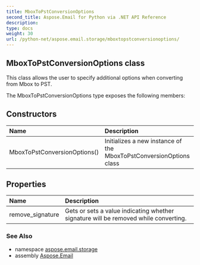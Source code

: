```yaml
---
title: MboxToPstConversionOptions
second_title: Aspose.Email for Python via .NET API Reference
description: 
type: docs
weight: 30
url: /python-net/aspose.email.storage/mboxtopstconversionoptions/
---
```


## MboxToPstConversionOptions class

This class allows the user to specify additional options when converting from Mbox to PST.

The MboxToPstConversionOptions type exposes the following members:
## Constructors
| Name | Description |
| :- | :- |
|MboxToPstConversionOptions()|Initializes a new instance of the MboxToPstConversionOptions class|
## Properties
| Name | Description |
| :- | :- |
|remove_signature|Gets or sets a value indicating whether signature will be removed while converting.|

### See Also

* namespace [aspose.email.storage](/email/python-net/aspose.email.storage/)
* assembly [Aspose.Email](/email/python-net/)

